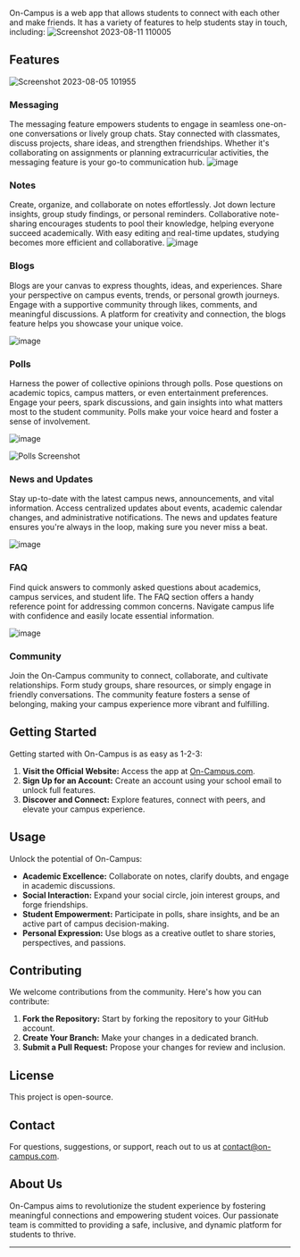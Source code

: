  On-Campus is a web app that allows students to connect with each other and make friends. It has a variety of features to help students stay in touch, including:
![Screenshot 2023-08-11 110005](https://github.com/pavitrakumargupta/On-Campus/assets/88044814/dc8a7ee1-5f9a-4108-aab5-4365d549ed59)


## Features
![Screenshot 2023-08-05 101955](https://github.com/pavitrakumargupta/On-Campus/assets/88044814/d08b7acc-052a-4885-ae06-7203d1247b24)
### Messaging

The messaging feature empowers students to engage in seamless one-on-one conversations or lively group chats. Stay connected with classmates, discuss projects, share ideas, and strengthen friendships. Whether it's collaborating on assignments or planning extracurricular activities, the messaging feature is your go-to communication hub.
![image](https://github.com/pavitrakumargupta/On-Campus/assets/88044814/b5916221-1a00-41d1-bba7-bbffbd19263b)

 

### Notes

Create, organize, and collaborate on notes effortlessly. Jot down lecture insights, group study findings, or personal reminders. Collaborative note-sharing encourages students to pool their knowledge, helping everyone succeed academically. With easy editing and real-time updates, studying becomes more efficient and collaborative.
 ![image](https://github.com/pavitrakumargupta/On-Campus/assets/88044814/7c2576de-bc13-44d9-91c6-48dba2dd0f42)

 

### Blogs

Blogs are your canvas to express thoughts, ideas, and experiences. Share your perspective on campus events, trends, or personal growth journeys. Engage with a supportive community through likes, comments, and meaningful discussions. A platform for creativity and connection, the blogs feature helps you showcase your unique voice.

![image](https://github.com/pavitrakumargupta/On-Campus/assets/88044814/ec5ce384-d3d8-406d-83f5-73ac0b10f50f)

### Polls

Harness the power of collective opinions through polls. Pose questions on academic topics, campus matters, or even entertainment preferences. Engage your peers, spark discussions, and gain insights into what matters most to the student community. Polls make your voice heard and foster a sense of involvement.

![image](https://github.com/pavitrakumargupta/On-Campus/assets/88044814/23d63dea-262d-4de5-ba64-b7b7cc4a84cd)

![Polls Screenshot](screenshots/polls.png)

### News and Updates

Stay up-to-date with the latest campus news, announcements, and vital information. Access centralized updates about events, academic calendar changes, and administrative notifications. The news and updates feature ensures you're always in the loop, making sure you never miss a beat.

 ![image](https://github.com/pavitrakumargupta/On-Campus/assets/88044814/43f7149b-51c3-4ab6-9a45-02ab237eaaf0)


### FAQ

Find quick answers to commonly asked questions about academics, campus services, and student life. The FAQ section offers a handy reference point for addressing common concerns. Navigate campus life with confidence and easily locate essential information.

![image](https://github.com/pavitrakumargupta/On-Campus/assets/88044814/0e4ddef4-ca70-4a44-bbc3-a586812790f8)

 

### Community

Join the On-Campus community to connect, collaborate, and cultivate relationships. Form study groups, share resources, or simply engage in friendly conversations. The community feature fosters a sense of belonging, making your campus experience more vibrant and fulfilling.

 

## Getting Started

Getting started with On-Campus is as easy as 1-2-3:

1. **Visit the Official Website:** Access the app at [On-Campus.com](https://On-Campus.netlify.app).
2. **Sign Up for an Account:** Create an account using your school email to unlock full features.
3. **Discover and Connect:** Explore features, connect with peers, and elevate your campus experience.

## Usage

Unlock the potential of On-Campus:

- **Academic Excellence:** Collaborate on notes, clarify doubts, and engage in academic discussions.
- **Social Interaction:** Expand your social circle, join interest groups, and forge friendships.
- **Student Empowerment:** Participate in polls, share insights, and be an active part of campus decision-making.
- **Personal Expression:** Use blogs as a creative outlet to share stories, perspectives, and passions.

## Contributing

We welcome contributions from the community. Here's how you can contribute:

1. **Fork the Repository:** Start by forking the repository to your GitHub account.
2. **Create Your Branch:** Make your changes in a dedicated branch.
3. **Submit a Pull Request:** Propose your changes for review and inclusion.

## License

This project is open-source.

## Contact

For questions, suggestions, or support, reach out to us at [contact@on-campus.com](mailto:programmer0231@gmail.com).

## About Us

On-Campus aims to revolutionize the student experience by fostering meaningful connections and empowering student voices. Our passionate team is committed to providing a safe, inclusive, and dynamic platform for students to thrive.

---

 
